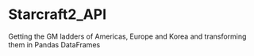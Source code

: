 # Starcraft2_API
Getting the GM ladders of Americas, Europe and Korea and transforming them in Pandas DataFrames
